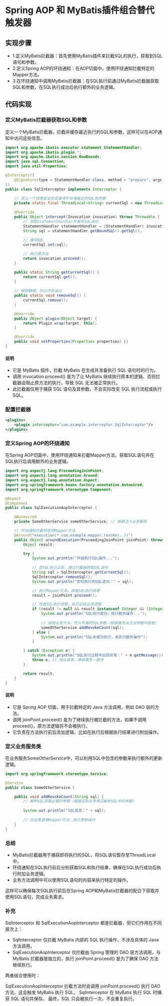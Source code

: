 # Spring AOP 和 MyBatis插件组合替代触发器

## 实现步骤
* 1.定义MyBatis拦截器：首先使用MyBatis插件来拦截SQL的执行，获取到SQL语句和参数。
* 2.定义Spring AOP的环绕通知：在AOP切面中，使用环绕通知拦截特定的Mapper方法。
* 3.在环绕通知中调用MyBatis拦截器：在SQL执行前通过MyBatis拦截器获取SQL和参数，在SQL执行成功后执行额外的业务逻辑。


## 代码实现

### 定义MyBatis拦截器获取SQL和参数

定义一个MyBatis拦截器，拦截并缓存最近执行的SQL和参数，这样可以在AOP通知中访问这些信息。
```java
import org.apache.ibatis.executor.statement.StatementHandler;
import org.apache.ibatis.plugin.*;
import org.apache.ibatis.session.RowBounds;
import java.sql.Connection;
import java.util.Properties;

@Intercepts({
    @Signature(type = StatementHandler.class, method = "prepare", args = {Connection.class, Integer.class})
})
public class SqlInterceptor implements Interceptor {
    
    // 定义一个线程安全的变量用于存储最近的SQL和参数
    private static final ThreadLocal<String> currentSql = new ThreadLocal<>();

    @Override
    public Object intercept(Invocation invocation) throws Throwable {
        // 获取StatementHandler并解析SQL语句
        StatementHandler statementHandler = (StatementHandler) invocation.getTarget();
        String sql = statementHandler.getBoundSql().getSql();
        
        // 缓存SQL
        currentSql.set(sql);

        // 执行原方法
        return invocation.proceed();
    }

    public static String getCurrentSql() {
        return currentSql.get();
    }
    
    // 移除数据，防止内存溢出
    public static void removeSql() {
        currentSql.remove();
    }

    @Override
    public Object plugin(Object target) {
        return Plugin.wrap(target, this);
    }

    @Override
    public void setProperties(Properties properties) {}
}

```

#### 说明
* 它是 MyBatis 插件，拦截 MyBatis 在生成并准备执行 SQL 语句时的行为。
* 调用 invocation.proceed() 是为了让 MyBatis 继续执行原本的逻辑，否则拦截器会阻止原方法的执行，导致 SQL 无法被正常执行。
* 此拦截器仅用于捕获 SQL 语句及其参数，不会实际改变 SQL 执行流程或执行 SQL。



### 配置拦截器
```xml
<plugins>
    <plugin interceptor="com.example.interceptor.SqlInterceptor"/>
</plugins>

```

### 定义Spring AOP的环绕通知
在Spring AOP切面中，使用环绕通知来拦截Mapper方法，获取SQL语句并在SQL执行后调用额外的业务逻辑。

```java
import org.aspectj.lang.ProceedingJoinPoint;
import org.aspectj.lang.annotation.Around;
import org.aspectj.lang.annotation.Aspect;
import org.springframework.beans.factory.annotation.Autowired;
import org.springframework.stereotype.Component;

@Aspect
@Component
public class SqlExecutionAopInterceptor {

    @Autowired
    private SomeOtherService someOtherService; // 依赖注入业务服务

    // 环绕通知拦截特定的Mapper方法
    @Around("execution(* com.example.mapper.revoke(..))")
    public Object aroundExecution(ProceedingJoinPoint joinPoint) throws Throwable {
        Object result;

        try {
            System.out.println("开始执行SQL操作...");
            
            // 在SQL执行之前，通过拦截器获取SQL语句
            String sql = SqlInterceptor.getCurrentSql();
            SqlInterceptor.removeSql();
            System.out.println("即将执行的SQL语句：" + sql);

            // 执行Mapper方法，获取SQL执行结果
            result = joinPoint.proceed();

            // 检查SQL执行结果，执行后续业务逻辑
            if (result != null && result instanceof Integer && (Integer) result > 0) {
                System.out.println("SQL执行成功，执行额外操作...");
                
                // 调用业务方法，传入所需的SQL参数（根据需求从方法参数中获取）
                someOtherService.addRevokeCount(sql);
            } else {
                System.out.println("SQL未成功执行，未执行额外操作");
            }

        } catch (Exception e) {
            System.out.println("SQL执行过程中出现异常：" + e.getMessage());
            throw e; // 抛出异常，确保事务一致性
        }

        return result;
    }
}

```
#### 说明
* 它是 Spring AOP 切面，用于拦截特定的 Java 方法调用，例如 DAO 层的方法。
* 调用 joinPoint.proceed() 是为了继续执行被拦截的方法，如果不调用 proceed()，原方法逻辑将不会被执行。
* 它负责在方法执行前后添加逻辑，比如在执行后根据执行结果进行附加操作。


### 定义业务服务类
在业务服务SomeOtherService中，可以利用SQL中包含的参数来执行额外的更新逻辑。
```java
import org.springframework.stereotype.Service;

@Service
public class SomeOtherService {

    public void addRevokeCount(String sql) {
        // 解析SQL获取必要的参数（根据实际业务情况解析SQL中的参数）
       
        System.out.println("SQL信息：" + sql);
        
        // 在这里调用Mapper方法，执行更新操作
    }
}

```

### 总结
* MyBatis拦截器用于捕获即将执行的SQL，将SQL语句暂存至ThreadLocal中。
* 环绕通知在SQL执行前后分别获取SQL和执行结果，确保在SQL执行成功后执行附加业务逻辑。
* 业务方法调用中可以使用SQL语句的内容来执行特定的操作。

这样可以确保每次SQL执行前后在Spring AOP和MyBatis拦截器的配合下获取并使用SQL语句，完成业务需求。

### 补充
SqlInterceptor 和 SqlExecutionAopInterceptor 都是拦截器，但它们作用在不同层次上：

* SqlInterceptor 仅拦截 MyBatis 内部的 SQL 执行操作，不涉及具体的 Java 方法调用。
* SqlExecutionAopInterceptor 仅拦截由 Spring 管理的 DAO 层方法调用，与 MyBatis 拦截器是独立的，执行 joinPoint.proceed() 是为了确保 DAO 方法继续执行。

两者结合使用时：

SqlExecutionAopInterceptor 拦截方法时会调用 joinPoint.proceed() 执行 DAO 方法，这会触发 MyBatis 执行 SQL。
SqlInterceptor 在 MyBatis 执行 SQL 时捕获 SQL 语句并保存。
最终，SQL 只会被执行一次，不会重复执行。


